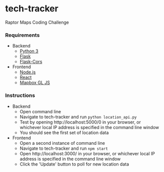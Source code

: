 # tech-tracker
 Raptor Maps Coding Challenge

### Requirements
* Backend
    * [Python 3](https://www.python.org/downloads/)
    * [Flask](https://pypi.org/project/Flask/)
    * [Flask-Cors](https://pypi.org/project/Flask-Cors/1.10.3/)
* Frontend
    * [Node.js](https://nodejs.org/en/)
    * [React](https://reactjs.org/)
    * [Mapbox GL JS](https://docs.mapbox.com/mapbox-gl-js/api/)

### Instructions
* Backend
    * Open command line
    * Navigate to tech-tracker and run `python location_api.py`
    * Test by opening http://localhost:5000/0 in your browser, or whichever local IP address is specified in the command line window
    * You should see the first set of location data
* Frontend
    * Open a second instance of command line
    * Navigate to tech-tracker and run `npm start`
    * Open http://localhost:3000/ in your browser, or whichever local IP address is specified in the command line window
    * Click the 'Update' button to poll for new location data
